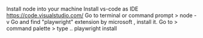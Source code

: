 Install node into your machine
Install vs-code as IDE https://code.visualstudio.com/
Go to terminal or command prompt > node -v 
Go and find "playwright" extension by microsoft , install it.
Go to > command palette > type .. playwright install
